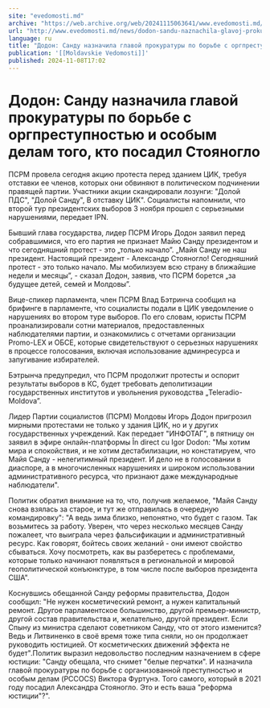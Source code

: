 ```yaml
---
site: "evedomosti.md"
archive: "https://web.archive.org/web/20241115063641/www.evedomosti.md/news/dodon-sandu-naznachila-glavoj-prokuratury-po-borbe-s-orgpres"
url: "http://www.evedomosti.md/news/dodon-sandu-naznachila-glavoj-prokuratury-po-borbe-s-orgpres"
language: ru
title: "Додон: Санду назначила главой прокуратуры по борьбе с оргпреступностью и особым делам того, кто посадил Стояногло"
publication: '[[Moldavskie Vedomosti]]'
published: 2024-11-08T17:02
---
```


# Додон: Санду назначила главой прокуратуры по борьбе с оргпреступностью и особым делам того, кто посадил Стояногло

ПСРМ провела сегодня акцию протеста перед зданием ЦИК, требуя отставки ее членов, которых они обвиняют в политическом подчинении правящей партии. Участники акции скандировали лозунги: "Долой ПДС", "Долой Санду", В отставку ЦИК". Социалисты напомнили, что второй тур президентских выборов 3 ноября прошел с серьезными нарушениями, передает IPN.

Бывший глава государства, лидер ПСРМ Игорь Додон заявил перед собравшимися, что его партия не признает Майю Санду президентом и что сегодняшний протест - это „только начало”. „Майя Санду не наш президент. Настоящий президент - Александр Стояногло! Сегодняшний протест - это только начало. Мы мобилизуем всю страну в ближайшие недели и месяцы”, - сказал Додон, заявив, что ПСРМ борется „за будущее детей, семей и Молдовы”.

Вице-спикер парламента, член ПСРМ Влад Бэтринча сообщил на брифинге в парламенте, что социалисты подали в ЦИК уведомление о нарушениях во втором туре выборов. По его словам, юристы ПСРМ проанализировали сотни материалов, предоставленных наблюдателями партии, и ознакомились с отчетами организации Promo-LEX и ОБСЕ, которые свидетельствуют о серьезных нарушениях в процессе голосования, включая использование админресурса и запугивание избирателей.

Бэтрынча предупредил, что ПСРМ продолжит протесты и оспорит результаты выборов в КС, будет требовать деполитизации государственных институтов и увольнения руководства „Teleradio-Moldova”.

Лидер Партии социалистов (ПСРМ) Молдовы Игорь Додон пригрозил мирными протестами не только у здания ЦИК, но и у других государственных учреждений. Как передает "ИНФОТАГ", в пятницу он заявил в эфире онлайн-платформы În direct cu Igor Dodon: "Мы хотим мира и спокойствия, и не хотим дестабилизации, но констатируем, что Майя Санду - нелегитимный президент. И дело не в голосовании в диаспоре, а в многочисленных нарушениях и широком использовании административного ресурса, что признают даже международные наблюдатели".

Политик обратил внимание на то, что, получив желаемое, "Майя Санду снова взялась за старое, и тут же отправилась в очередную командировку": "А ведь зима близко, непонятно, что будет с газом. Так возьмитесь за работу. Уверен, что через несколько месяцев Санду пожалеет, что выиграла через фальсификации и административный ресурс. Как говорят, бойтесь своих желаний - они имеют свойство сбываться. Хочу посмотреть, как вы разберетесь с проблемами, которые только начинают появляться в региональной и мировой геополитической конъюнктуре, в том числе после выборов президента США".

Коснувшись обещанной Санду реформы правительства, Додон сообщил: "Не нужен косметический ремонт, а нужен капитальный ремонт. Другое парламентское большинство, другой премьер-министр, другой состав правительства и, желательно, другой президент. Если Спыну из министра сделают советником Санду, что от этого изменится? Ведь и Литвиненко в своё время тоже типа сняли, но он продолжает руководить юстицией. От косметических движений эффекта не будет".Политик выразил недовольство последним назначением в сфере юстиции: "Санду обещала, что снимет "белые перчатки". И назначила главой прокуратуры по борьбе с организованной преступностью и особым делам (PCCOCS) Виктора Фуртунэ. Того самого, который в 2021 году посадил Александра Стояногло. Это и есть ваша "реформа юстиции"?".